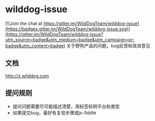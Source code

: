 # wilddog-issue

[![Join the chat at https://gitter.im/WildDogTeam/wilddog-issue](https://badges.gitter.im/WildDogTeam/wilddog-issue.svg)](https://gitter.im/WildDogTeam/wilddog-issue?utm_source=badge&utm_medium=badge&utm_campaign=pr-badge&utm_content=badge)
关于野狗产品的问题，bug反馈和改进意见


## 文档

http://z.wilddog.com


## 提问规则

* 提问问题需要尽可能描述清楚，用标签标明平台和类型
* 如果提交bug，最好有复现步骤或js-fiddle
